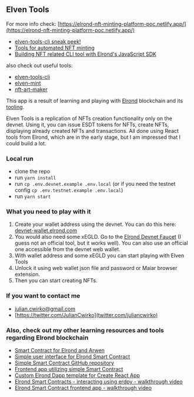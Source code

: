 ## Elven Tools

For more info check: [https://elrond-nft-minting-platform-poc.netlify.app/](https://elrond-nft-minting-platform-poc.netlify.app/)

- [elven-tools-cli sneak peek!](https://youtu.be/VKVy4Bx-WVQ)
- [Tools for automated NFT minting](https://www.julian.io/articles/elven-nft-tools.html)
- [Building NFT related CLI tool with Elrond's JavaScript SDK](https://www.julian.io/articles/elrond-erdjs.html)

also check out useful tools:
- [elven-tools-cli](https://github.com/juliancwirko/elven-tools-cli)
- [elven-mint](https://github.com/juliancwirko/elven-mint)
- [nft-art-maker](https://github.com/juliancwirko/nft-art-maker)

This app is a result of learning and playing with [Elrond](https://elrond.com/) blockchain and its [tooling](https://github.com/ElrondNetwork).

Elven Tools is a replication of NFTs creation functionality only on the devnet. Using it, you can issue ESDT tokens for NFTs, create NFTs, displaying already created NFTs and transactions. All done using React tools from Elrond, which are in the early stage, but I am impressed that I could build a lot.

### Local run

- clone the repo
- run `yarn install`
- run `cp .env.devnet.example .env.local` (or if you need the testnet config `cp .env.testnet.example .env.local`)
- run `yarn start`

### What you need to play with it

1. Create your wallet address using the devnet. You can do this here: [devnet-wallet.elrond.com](https://devnet-wallet.elrond.com/)
2. You would also need some xEGLD. Go to the [Elrond Devnet Faucet](https://r3d4.fr/elrond/devnet) (I guess not an official tool, but it works well). You can also use an official one accessible from the devnet web wallet.
3. With wallet address and some xEGLD you can start playing with Elven Tools
4. Unlock it using web wallet json file and password or Maiar browser extension.
5. Then you can start creating NFTs.

### If you want to contact me
- julian.cwirko@gmail.com
- [https://twitter.com/JulianCwirko](twitter.com/juliancwirko)

### Also, check out my other learning resources and tools regarding Elrond blockchain

- [Smart Contract for Elrond and Arwen](https://www.julian.io/articles/elrond-smart-contracts.html)
- [Simple user interface for Elrond Smart Contract](https://www.julian.io/articles/elrond-dapp-ui.html)
- [Simple Smart Contract GitHub repository](https://github.com/juliancwirko/elrond-simple-sc)
- [Frontend app utilizing simple Smart Contract](https://github.com/juliancwirko/elrond-simple-sc-frontend-app)
- [Custom Elrond Dapp template for Create React App](https://github.com/juliancwirko/cra-template-elrond-dapp)
- [Elrond Smart Contracts - interacting using erdpy - walkthrough video](https://youtu.be/mIsNI7ZxQRM)
- [Elrond Smart Contract frontend app - walkthrough video](https://youtu.be/Sjpj7Btasgs)

